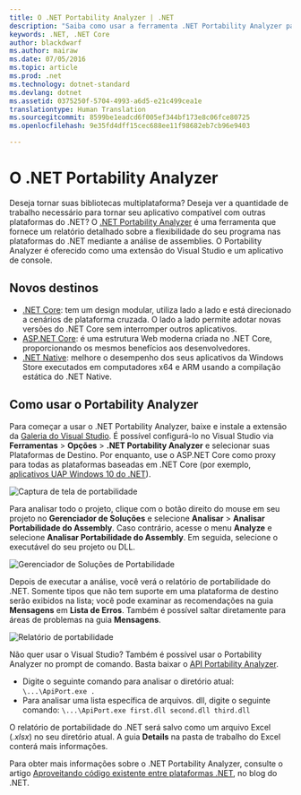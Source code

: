 ```yaml
---
title: O .NET Portability Analyzer | .NET
description: "Saiba como usar a ferramenta .NET Portability Analyzer para avaliar a portabilidade do seu código entre várias plataformas .NET."
keywords: .NET, .NET Core
author: blackdwarf
ms.author: mairaw
ms.date: 07/05/2016
ms.topic: article
ms.prod: .net
ms.technology: dotnet-standard
ms.devlang: dotnet
ms.assetid: 0375250f-5704-4993-a6d5-e21c499cea1e
translationtype: Human Translation
ms.sourcegitcommit: 8599be1eadcd6f005ef344bf173e8c06fce80725
ms.openlocfilehash: 9e35fd4dff15cec688ee11f98682eb7cb96e9403

---
```


# <a name="the-net-portability-analyzer"></a>O .NET Portability Analyzer

Deseja tornar suas bibliotecas multiplataforma? Deseja ver a quantidade de trabalho necessário para tornar seu aplicativo compatível com outras plataformas do .NET? O [.NET Portability Analyzer](http://go.microsoft.com/fwlink/?LinkID=507467) é uma ferramenta que fornece um relatório detalhado sobre a flexibilidade do seu programa nas plataformas do .NET mediante a análise de assemblies. O Portability Analyzer é oferecido como uma extensão do Visual Studio e um aplicativo de console.

## <a name="new-targets"></a>Novos destinos

*   [.NET Core](https://www.dotnetfoundation.org/netcore): tem um design modular, utiliza lado a lado e está direcionado a cenários de plataforma cruzada. O lado a lado permite adotar novas versões do .NET Core sem interromper outros aplicativos.
*   [ASP.NET Core](https://www.dotnetfoundation.org/aspnet-core): é uma estrutura Web moderna criada no .NET Core, proporcionando os mesmos benefícios aos desenvolvedores.
*   [.NET Native](https://blogs.msdn.microsoft.com/dotnet/2014/04/24/net-native-performance): melhore o desempenho dos seus aplicativos da Windows Store executados em computadores x64 e ARM usando a compilação estática do .NET Native.

## <a name="how-to-use-portability-analyzer"></a>Como usar o Portability Analyzer

Para começar a usar o .NET Portability Analyzer, baixe e instale a extensão da [Galeria do Visual Studio](http://go.microsoft.com/fwlink/?LinkID=507467). É possível configurá-lo no Visual Studio via **Ferramentas** > **Opções** > **.NET Portability Analyzer** e selecionar suas Plataformas de Destino. Por enquanto, use o ASP.NET Core como proxy para todas as plataformas baseadas em .NET Core (por exemplo, [aplicativos UAP Windows 10 do .NET](http://blogs.windows.com/buildingapps/2015/03/02/a-first-look-at-the-windows-10-universal-app-platform/)).

![Captura de tela de portabilidade](./media/portability-analyzer/portability-screenshot.png)

Para analisar todo o projeto, clique com o botão direito do mouse em seu projeto no **Gerenciador de Soluções** e selecione **Analisar** > **Analisar Portabilidade do Assembly**. Caso contrário, acesse o menu **Analyze** e selecione **Analisar Portabilidade do Assembly**. Em seguida, selecione o executável do seu projeto ou DLL.

![Gerenciador de Soluções de Portabilidade](./media/portability-analyzer/portability-solution-explorer.png)

Depois de executar a análise, você verá o relatório de portabilidade do .NET. Somente tipos que não tem suporte em uma plataforma de destino serão exibidos na lista; você pode examinar as recomendações na guia **Mensagens** em **Lista de Erros**. Também é possível saltar diretamente para áreas de problemas na guia **Mensagens**.

![Relatório de portabilidade](./media/portability-analyzer/portability-report.png)

Não quer usar o Visual Studio? Também é possível usar o Portability Analyzer no prompt de comando. Basta baixar o [API Portability Analyzer](http://www.microsoft.com/download/details.aspx?id=42678).

*   Digite o seguinte comando para analisar o diretório atual: `\...\ApiPort.exe .`
*   Para analisar uma lista específica de arquivos. dll, digite o seguinte comando: `\...\ApiPort.exe first.dll second.dll third.dll`

O relatório de portabilidade do .NET será salvo como um arquivo Excel (*.xlsx*) no seu diretório atual. A guia **Details** na pasta de trabalho do Excel conterá mais informações.

Para obter mais informações sobre o .NET Portability Analyzer, consulte o artigo [Aproveitando código existente entre plataformas .NET](https://blogs.msdn.microsoft.com/dotnet/2014/08/06/leveraging-existing-code-across-net-platforms/), no blog do .NET.



<!--HONumber=Nov16_HO4-->


